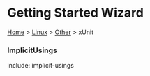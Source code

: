 # Getting Started Wizard

[Home](/docs/wiz/readme.md) > [Linux](pickide_Linux.md) > [Other](picktest_Linux_Other.md) > xUnit

### ImplicitUsings

include: implicit-usings
